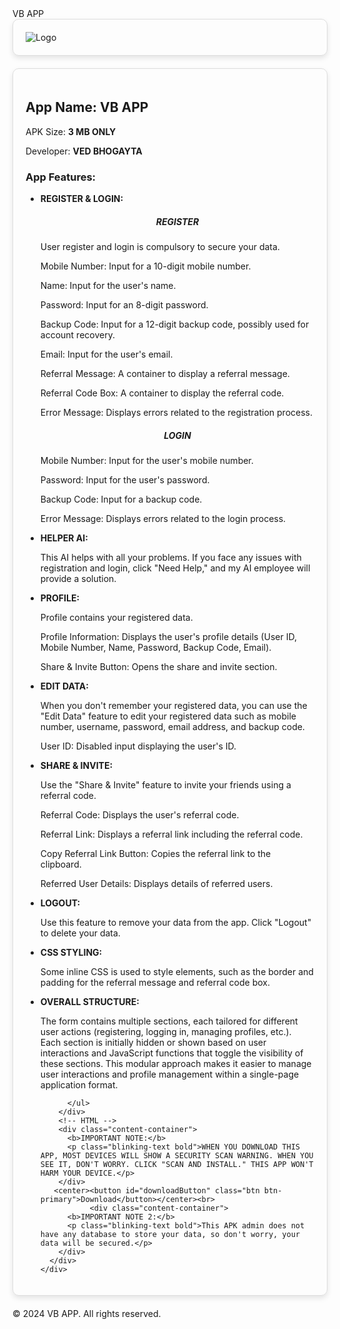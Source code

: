 
<html lang="en">
<head>
  <meta charset="UTF-8">
  <meta name="viewport" content="width=device-width, initial-scale=1.0">
  <title>Cool App Showcase</title>
  <!-- Bootstrap CSS -->
  <link rel="stylesheet" href="https://maxcdn.bootstrapcdn.com/bootstrap/4.5.2/css/bootstrap.min.css">
  <!-- Custom CSS -->
  <style>
h1 {
    display: none;
}

    body{
      user-select: none;
    -webkit-user-select: none;
    -moz-user-select: none;
    -ms-user-select: none;
    }
    /* Custom styles */
    #welcomePopup, #downloadPopup, #loader, #generatingPopup {
      display: none;
      position: fixed;
      top: 0;
      left: 0;
      width: 100%;
      height: 100%;
      background-color: rgba(0, 0, 0, 0.5);
      z-index: 9999;
    }
    .popup-content {
      position: absolute;
      top: 50%;
      left: 50%;
      transform: translate(-50%, -50%);
      background-color: #fff;
      padding: 20px;
      border-radius: 10px;
      text-align: center;
    }
    .bold {
      font-weight: bold;
    }
    .italic {
      font-style: italic;
    }

    /* Additional styles for layout */
    .content-container {
      border: 1px solid #ddd;
      border-radius: 10px;
      padding: 20px;
      margin-bottom: 20px;
      box-shadow: 0 4px 8px rgba(0, 0, 0, 0.1);
    }
    .important-note-container {
      border: 2px solid #f00;
      padding: 20px;
      margin-bottom: 20px;
      box-shadow: 0 4px 8px rgba(255, 0, 0, 0.2);
      animation: blinker 3s linear infinite;
    }
    .blinking-text {
      color: #f00;
    }
    @keyframes blinker {
      50% {
        opacity: 0;
      }
    }
    /* CSS */
    .blinking-text.bold {
      color: #f00;
      font-weight: bold;
    }
    /* Loader animation */
    .loader {
      border: 8px solid #f3f3f3;
      border-top: 8px solid #3498db;
      border-radius: 50%;
      width: 50px;
      height: 50px;
      animation: spin 2s linear infinite;
      margin: 20px auto;
    }

    @keyframes spin {
      0% { transform: rotate(0deg); }
      100% { transform: rotate(360deg); }
    }
  </style>
</head>
<body>

  <!-- Navbar -->
  <nav class="navbar navbar-light bg-light">
    <span class="navbar-brand mb-0 h1">VB APP</span>
  </nav>

  <!-- Main Content -->
  <div class="container mt-4">
    <div class="row">
      <!-- Left Side - Logo -->
      <div class="col-md-3">
        <div class="content-container">
          <img src="https://i.fbcd.co/products/resized/resized-750-500/vb-bv-creative-logo-designs-2-489105599fadb3aa48601129288df31e69b3b5f268a001439557f15c60e8b103.jpg" alt="Logo" class="img-fluid">
        </div>
      </div>
      <!-- Right Side - App Details -->
      <div class="col-md-9">
        <div class="content-container">
          <h2>App Name: <span class="bold">VB APP</span></h2>
          <p>APK Size: <span class="bold">3 MB ONLY</span></p>
          <p>Developer: <span class="bold">VED BHOGAYTA</span></p>
          <h3>App Features:</h3>
          <ul>
            <li>
              <span class="bold">REGISTER & LOGIN:</span>
              <center><h5>REGISTER</h5></center>
              <p>User register and login is compulsory to secure your data.</p>
              <p>Mobile Number: Input for a 10-digit mobile number.</p>
              <p>Name: Input for the user's name.</p>
              <p>Password: Input for an 8-digit password.</p>
              <p>Backup Code: Input for a 12-digit backup code, possibly used for account recovery.</p>
              <p>Email: Input for the user's email.</p>
              <p>Referral Message: A container to display a referral message.</p>
              <p>Referral Code Box: A container to display the referral code.</p>
              <p>Error Message: Displays errors related to the registration process.</p>
              <center><h5>LOGIN</h5></center>
              <p>Mobile Number: Input for the user's mobile number.</p>
              <p>Password: Input for the user's password.</p>
              <p>Backup Code: Input for a backup code.</p>
              <p>Error Message: Displays errors related to the login process.</p>
            </li>
            <li>
              <span class="bold">HELPER AI:</span>
              <p>This AI helps with all your problems. If you face any issues with registration and login, click "Need Help," and my AI employee will provide a solution.</p>
            </li>
            <li>
              <span class="bold">PROFILE:</span>
              <p>Profile contains your registered data.</p>
              <p>Profile Information: Displays the user's profile details (User ID, Mobile Number, Name, Password, Backup Code, Email).</p>
              <p>Share & Invite Button: Opens the share and invite section.</p>
            </li>
            <li>
              <span class="bold">EDIT DATA:</span>
              <p>When you don't remember your registered data, you can use the "Edit Data" feature to edit your registered data such as mobile number, username, password, email address, and backup code.</p>
              <p>User ID: Disabled input displaying the user's ID.</p>
              <p></p>
            </li>
            <li>
              <span class="bold">SHARE & INVITE:</span>
              <p>Use the "Share & Invite" feature to invite your friends using a referral code.</p>
              <p>Referral Code: Displays the user's referral code.</p>
              <p>Referral Link: Displays a referral link including the referral code.</p>
              <p>Copy Referral Link Button: Copies the referral link to the clipboard.</p>
              <p>Referred User Details: Displays details of referred users.</p>
            </li>
            <li>
              <span class="bold">LOGOUT:</span>
              <p>Use this feature to remove your data from the app. Click "Logout" to delete your data.</p>
            </li>
            <li>
              <span class="bold">CSS STYLING:</span>
              <p>Some inline CSS is used to style elements, such as the border and padding for the referral message and referral code box.</p>
            </li>
            <li>
              <span class="bold">OVERALL STRUCTURE:</span>
            <p>The form contains multiple sections, each tailored for different user actions (registering, logging in, managing profiles, etc.). Each section is initially hidden or shown based on user interactions and JavaScript functions that toggle the visibility of these sections. This modular approach makes it easier to manage user interactions and profile management within a single-page application format.</p>  
            </li>
            
          </ul>
        </div>
        <!-- HTML -->
        <div class="content-container">
          <b>IMPORTANT NOTE:</b>
          <p class="blinking-text bold">WHEN YOU DOWNLOAD THIS APP, MOST DEVICES WILL SHOW A SECURITY SCAN WARNING. WHEN YOU SEE IT, DON'T WORRY. CLICK "SCAN AND INSTALL." THIS APP WON'T HARM YOUR DEVICE.</p>
        </div>
       <center><button id="downloadButton" class="btn btn-primary">Download</button></center><br>
               <div class="content-container">
          <b>IMPORTANT NOTE 2:</b>
          <p class="blinking-text bold">This APK admin does not have any database to store your data, so don't worry, your data will be secured.</p>
        </div>
      </div>
    </div>
  </div>

  <!-- Footer -->
  <footer class="bg-dark text-white text-center py-3 mt-4">
    <p>&copy; 2024 VB APP. All rights reserved.</p>
  </footer>

  <!-- Welcome Popup -->
  <div id="welcomePopup">
    <div class="popup-content">
      <h2>Welcome, friends!</h2>
      <button id="closePopupBtn" class="btn btn-primary">Close</button>
    </div>
  </div>

  <!-- Download Popup -->
  <div id="downloadPopup">
    <div class="popup-content">
      <h2>Thanks for downloading!</h2>
      <div id="loader" class="loader"></div>
      <p>Your download will start shortly.</p>
    </div>
  </div>

  <!-- Generating Popup -->
  <div id="generatingPopup">
    <div class="popup-content">
      <h2>Generating...</h2>
      <div id="loader" class="loader"></div>
      <p>Please wait while we generate the content.</p>
    </div>
  </div>

  <!-- Bootstrap JS and jQuery (optional for Bootstrap) -->
  <script src="https://ajax.googleapis.com/ajax/libs/jquery/3.5.1/jquery.min.js"></script>
  <script src="https://cdnjs.cloudflare.com/ajax/libs/popper.js/1.16.0/umd/popper.min.js"></script>
  <script src="https://maxcdn.bootstrapcdn.com/bootstrap/4.5.2/js/bootstrap.min.js"></script>
  <!-- Custom JavaScript -->
  <script>
    // Function to show welcome popup on first visit
    $(document).ready(function(){
      if(localStorage.getItem("visited") === null) {
        $("#welcomePopup").show();
        localStorage.setItem("visited", "true");
      }
    });

    // Function to close welcome popup
    $("#closePopupBtn").click(function(){
      $("#welcomePopup").hide();
    });

    // Function to handle download button click
    $("#downloadButton").click(function(){
      $("#downloadPopup").show();
      setTimeout(function(){
        $("#downloadPopup").hide();
        $("#generatingPopup").show();
        setTimeout(function(){
          $("#generatingPopup").hide();
          // Redirect to the second page
          window.location.href = "https://www.mediafire.com/file/vpe9mvy990zelu8/vb.apk/file";
        }, 5000); // 5 seconds for generating content
      }, 5000); // 5 seconds for showing download popup
    });
  </script>
